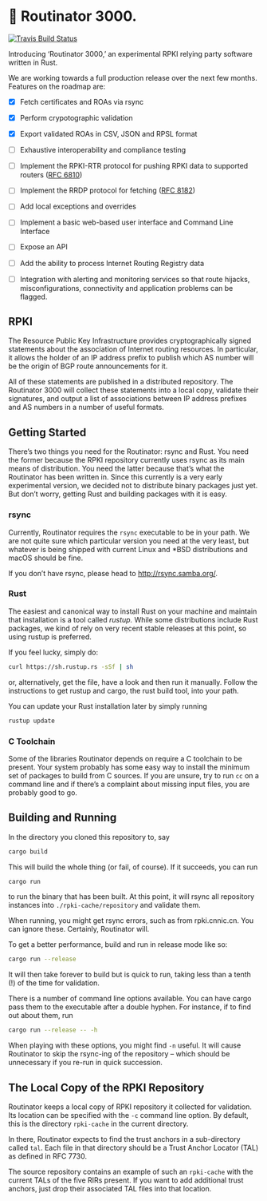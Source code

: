 # :rocket: Routinator 3000.

[![Travis Build Status](https://travis-ci.com/NLnetLabs/routinator.svg?branch=master)](https://travis-ci.com/NLnetLabs/routinator)

Introducing ‘Routinator 3000,’ an experimental RPKI relying party software
written in Rust.

We are working towards a full production release over the
next few months. Features on the roadmap are:

  * [x] Fetch certificates and ROAs via rsync
  * [x] Perform crypotographic validation
  * [x] Export validated ROAs in CSV, JSON and RPSL format
  * [ ] Exhaustive interoperability and compliance testing
  * [ ] Implement the RPKI-RTR protocol for pushing RPKI data to supported routers ([RFC 6810](https://tools.ietf.org/html/rfc6810))
  * [ ] Implement the RRDP protocol for fetching ([RFC 8182](https://tools.ietf.org/html/rfc8182))
  * [ ] Add local exceptions and overrides
  * [ ] Implement a basic web-based user interface and Command Line Interface
  * [ ] Expose an API
  * [ ] Add the ability to process Internet Routing Registry data
  * [ ] Integration with alerting and monitoring services so that route hijacks, misconfigurations, connectivity and application problems can be flagged.


## RPKI

The Resource Public Key Infrastructure provides cryptographically signed
statements about the association of Internet routing resources. In
particular, it allows the holder of an IP address prefix to publish which
AS number will be the origin of BGP route announcements for it.

All of these statements are published in a distributed repository. The
Routinator 3000 will collect these statements into a local copy, validate
their signatures, and output a list of associations between IP address
prefixes and AS numbers in a number of useful formats.


## Getting Started

There’s two things you need for the Routinator: rsync and Rust. You need
the former because the RPKI repository currently uses rsync as its main
means of distribution. You need the latter because that’s what the
Routinator has been written in. Since this currently is a very early
experimental version, we decided not to distribute binary packages just
yet. But don’t worry, getting Rust and building packages with it is easy.


### rsync

Currently, Routinator requires the `rsync` executable to be in your path.
We are not quite sure which particular version you need at the very least,
but whatever is being shipped with current Linux and \*BSD distributions
and macOS should be fine.

If you don’t have rsync, please head to http://rsync.samba.org/.


### Rust

The easiest and canonical way to install Rust on your machine and maintain
that installation is a tool called *rustup.* While some distributions
include Rust packages, we kind of rely on very recent stable releases at
this point, so using rustup is preferred.

If you feel lucky, simply do:

```bash
curl https://sh.rustup.rs -sSf | sh
```

or, alternatively, get the file, have a look and then run it manually.
Follow the instructions to get rustup and cargo, the rust build tool, into
your path.

You can update your Rust installation later by simply running

```bash
rustup update
```


### C Toolchain

Some of the libraries Routinator depends on require a C toolchain to be
present. Your system probably has some easy way to install the minimum
set of packages to build from C sources. If you are unsure, try to run
`cc` on a command line and if there’s a complaint about missing input
files, you are probably good to go.


## Building and Running

In the directory you cloned this repository to, say

```bash
cargo build
```

This will build the whole thing (or fail, of course). If it succeeds, you
can run

```bash
cargo run
```

to run the binary that has been built. At this point, it will rsync all
repository instances into `./rpki-cache/repository` and validate them.

When running, you might get rsync errors, such as from rpki.cnnic.cn.
You can ignore these. Certainly, Routinator will.

To get a better performance, build and run in release mode like so:

```bash
cargo run --release
```

It will then take forever to build but is quick to run, taking less than a
tenth (!) of the time for validation.

There is a number of command line options available. You can have cargo pass
them to the executable after a double hyphen. For instance, if to find out
about them, run

```bash
cargo run --release -- -h
```

When playing with these options, you might find `-n` useful. It will
cause Routinator to skip the rsync-ing of the repository – which should
be unnecessary if you re-run in quick succession.


## The Local Copy of the RPKI Repository

Routinator keeps a local copy of RPKI repository it collected for
validation. Its location can be specified with the `-c` command line
option. By default, this is the directory `rpki-cache` in the current
directory.

In there, Routinator expects to find the trust anchors in a sub-directory
called `tal`. Each file in that directory should be a Trust Anchor Locator
(TAL) as defined in RFC 7730.

The source repository contains an example of such an `rpki-cache` with the
current TALs of the five RIRs present. If you want to add additional trust
anchors, just drop their associated TAL files into that location.

